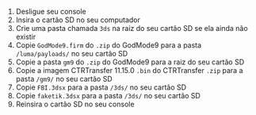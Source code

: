 1. Desligue seu console
2. Insira o cartão SD no seu computador
3. Crie uma pasta chamada `3ds` na raiz do seu cartão SD se ela ainda não existir
4. Copie `GodMode9.firm` do `.zip` do GodMode9 para a pasta `/luma/payloads/` no seu cartão SD
5. Copie a pasta `gm9` do `.zip` do GodMode9 para a raiz do seu cartão SD
6. Copie a imagem CTRTransfer 11.15.0 `.bin` do CTRTransfer `.zip` para a pasta `/gm9/` no seu cartão SD
7. Copie `FBI.3dsx` para a pasta `/3ds/` no seu cartão SD
8. Copie `faketik.3dsx` para a pasta `/3ds/` no seu cartão SD
9. Reinsira o cartão SD no seu console
